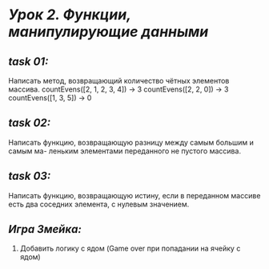 # *Урок 2. Функции, манипулирующие данными*

## *task 01:*

Написать метод, возвращающий количество чётных элементов массива. countEvens([2, 1, 2, 3, 4]) → 3 countEvens([2, 2, 0]) → 3 countEvens([1, 3, 5]) → 0

## *task 02:*

Написать функцию, возвращающую разницу между самым большим и самым ма- леньким элементами переданного не пустого массива.

## *task 03:*

Написать функцию, возвращающую истину, если в переданном массиве есть два соседних элемента, с нулевым значением.

## *Игра Змейка:*
1. Добавить логику с ядом (Game over при попадании на ячейку с ядом)
